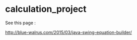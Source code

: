calculation_project
===================

See this page :

http://blue-walrus.com/2015/03/java-swing-equation-builder/
